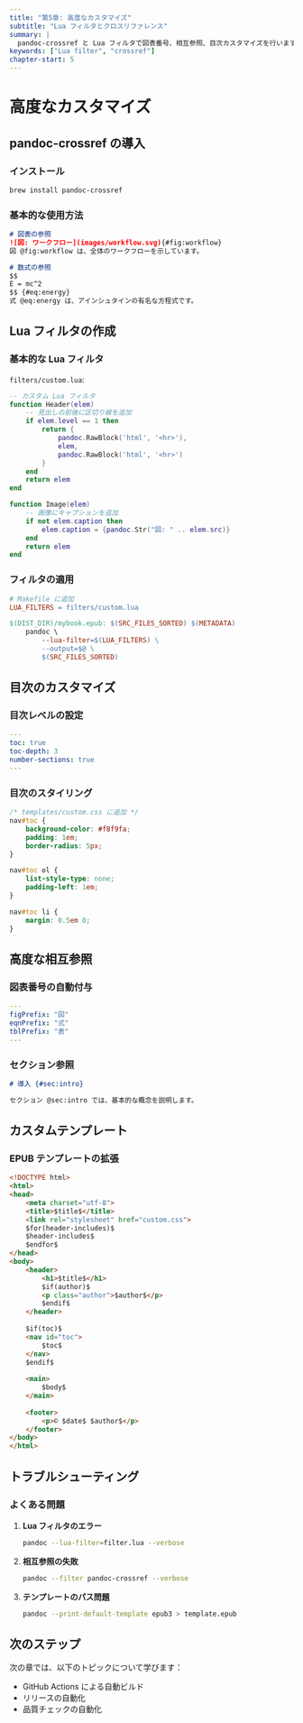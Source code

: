 ```yaml
---
title: "第5章: 高度なカスタマイズ"
subtitle: "Lua フィルタとクロスリファレンス"
summary: |
  pandoc-crossref と Lua フィルタで図表番号、相互参照、目次カスタマイズを行います。
keywords: ["Lua filter", "crossref"]
chapter-start: 5
---
```


# 高度なカスタマイズ

## pandoc-crossref の導入

### インストール

```bash
brew install pandoc-crossref
```

### 基本的な使用方法

```markdown
# 図表の参照
![図: ワークフロー](images/workflow.svg){#fig:workflow}
図 @fig:workflow は、全体のワークフローを示しています。

# 数式の参照
$$
E = mc^2
$$ {#eq:energy}
式 @eq:energy は、アインシュタインの有名な方程式です。
```

## Lua フィルタの作成

### 基本的な Lua フィルタ

`filters/custom.lua`:

```lua
-- カスタム Lua フィルタ
function Header(elem)
    -- 見出しの前後に区切り線を追加
    if elem.level == 1 then
        return {
            pandoc.RawBlock('html', '<hr>'),
            elem,
            pandoc.RawBlock('html', '<hr>')
        }
    end
    return elem
end

function Image(elem)
    -- 画像にキャプションを追加
    if not elem.caption then
        elem.caption = {pandoc.Str("図: " .. elem.src)}
    end
    return elem
end
```

### フィルタの適用

```makefile
# Makefile に追加
LUA_FILTERS = filters/custom.lua

$(DIST_DIR)/mybook.epub: $(SRC_FILES_SORTED) $(METADATA)
	pandoc \
		--lua-filter=$(LUA_FILTERS) \
		--output=$@ \
		$(SRC_FILES_SORTED)
```

## 目次のカスタマイズ

### 目次レベルの設定

```yaml
---
toc: true
toc-depth: 3
number-sections: true
---
```

### 目次のスタイリング

```css
/* templates/custom.css に追加 */
nav#toc {
    background-color: #f8f9fa;
    padding: 1em;
    border-radius: 5px;
}

nav#toc ol {
    list-style-type: none;
    padding-left: 1em;
}

nav#toc li {
    margin: 0.5em 0;
}
```

## 高度な相互参照

### 図表番号の自動付与

```yaml
---
figPrefix: "図"
eqnPrefix: "式"
tblPrefix: "表"
---
```

### セクション参照

```markdown
# 導入 {#sec:intro}

セクション @sec:intro では、基本的な概念を説明します。
```

## カスタムテンプレート

### EPUB テンプレートの拡張

```html
<!DOCTYPE html>
<html>
<head>
    <meta charset="utf-8">
    <title>$title$</title>
    <link rel="stylesheet" href="custom.css">
    $for(header-includes)$
    $header-includes$
    $endfor$
</head>
<body>
    <header>
        <h1>$title$</h1>
        $if(author)$
        <p class="author">$author$</p>
        $endif$
    </header>
    
    $if(toc)$
    <nav id="toc">
        $toc$
    </nav>
    $endif$
    
    <main>
        $body$
    </main>
    
    <footer>
        <p>© $date$ $author$</p>
    </footer>
</body>
</html>
```



## トラブルシューティング

### よくある問題

1. **Lua フィルタのエラー**
   ```bash
   pandoc --lua-filter=filter.lua --verbose
   ```

2. **相互参照の失敗**
   ```bash
   pandoc --filter pandoc-crossref --verbose
   ```

3. **テンプレートのパス問題**
   ```bash
   pandoc --print-default-template epub3 > template.epub
   ```

## 次のステップ

次の章では、以下のトピックについて学びます：

- GitHub Actions による自動ビルド
- リリースの自動化
- 品質チェックの自動化

